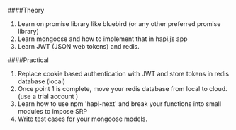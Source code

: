 ####Theory

1. Learn on promise library like bluebird (or any other preferred promise library)
2. Learn mongoose and how to implement that in hapi.js app
3. Learn JWT (JSON web tokens) and redis.

####Practical

1. Replace cookie based authentication with JWT and store tokens in redis database (local)
2. Once point 1 is complete, move your redis database from local to cloud. (use a trial account )
3. Learn how to use npm 'hapi-next' and break your functions into small modules to impose SRP
4. Write test cases for your mongoose models.